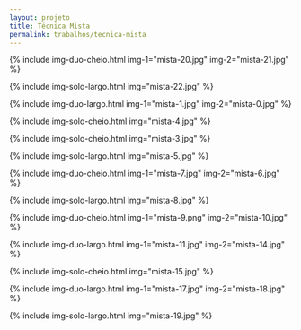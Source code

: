```yaml
---
layout: projeto
title: Técnica Mista
permalink: trabalhos/tecnica-mista
---
```


{% include img-duo-cheio.html
	img-1="mista-20.jpg"
	img-2="mista-21.jpg"
%}

{% include img-solo-largo.html
	img="mista-22.jpg"
%}

{% include img-duo-largo.html
	img-1="mista-1.jpg"
	img-2="mista-0.jpg"
%}

{% include img-solo-cheio.html
	img="mista-4.jpg"
%}

{% include img-solo-cheio.html
	img="mista-3.jpg"
%}

{% include img-solo-largo.html
	img="mista-5.jpg"
%}

{% include img-duo-cheio.html
	img-1="mista-7.jpg"
	img-2="mista-6.jpg"
%}

{% include img-solo-largo.html
	img="mista-8.jpg"
%}

{% include img-duo-cheio.html
	img-1="mista-9.png"
	img-2="mista-10.jpg"
%}

{% include img-duo-largo.html
	img-1="mista-11.jpg"
	img-2="mista-14.jpg"
%}

{% include img-solo-cheio.html 
	img="mista-15.jpg"
%}

{% include img-duo-largo.html
	img-1="mista-17.jpg"
	img-2="mista-18.jpg"
%}

{% include img-solo-largo.html
	img="mista-19.jpg"
%}